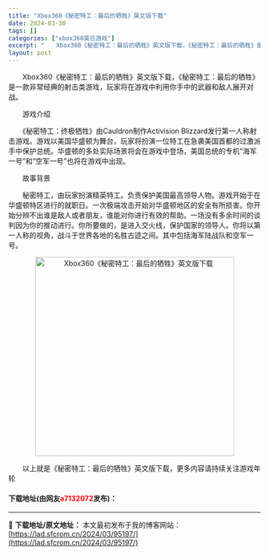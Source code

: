 ```yaml
---
title: "Xbox360《秘密特工：最后的牺牲》英文版下载"
date: 2024-03-30
tags: []
categories: ["xbox360英日游戏"]
excerpt: "　　Xbox360《秘密特工：最后的牺牲》英文版下载，《秘密特工：最后的牺牲》是一款非常经典的射击类游戏，玩家将在游戏中利用你手中的武器和敌人展开对战。 　　游戏介绍 　　《秘密特工：终极牺牲》由Cauldron制作Activision Blizzard发行第一人称射击游戏。游戏以美国华盛顿为舞台，&hellip;"
layout: post
---
```


 <p>　　Xbox360《秘密特工：最后的牺牲》英文版下载，《秘密特工：最后的牺牲》是一款非常经典的射击类游戏，玩家将在游戏中利用你手中的武器和敌人展开对战。</p> <p>　　游戏介绍</p> <p>　　《秘密特工：终极牺牲》由Cauldron制作Activision Blizzard发行第一人称射击游戏。游戏以美国华盛顿为舞台，玩家将扮演一位特工在急袭美国首都的过激派手中保护总统。华盛顿的多处实际场景将会在游戏中登场，美国总统的专机&ldquo;海军一号&rdquo;和&ldquo;空军一号&rdquo;也将在游戏中出现。</p> <p>　　故事背景</p> <p>　　秘密特工，由玩家扮演精英特工。负责保护美国最高领导人物。游戏开始于在华盛顿特区进行的就职日。一次极端攻击开始对华盛顿地区的安全有所损害。你开始分辨不出谁是敌人或者朋友，谁能对你进行有效的帮助。一场没有多余时间的谈判因为你的推动进行。你所要做的，是进入交火线，保护国家的领导人。你将以第一人称的视角，战斗于世界各地的名胜古迹之间。其中包括海军陆战队和空军一号。</p> <p align="center"><img align="" border="0" src="https://lad.sfcrom.cn/wp-content/uploads/2024/03/20240330_6607d37831bba.jpg" width="397" alt="Xbox360《秘密特工：最后的牺牲》英文版下载" /></p> <p>　　以上就是《秘密特工：最后的牺牲》英文版下载，更多内容请持续关注游戏年轮</p> <p><h4>下载地址(由网友<font color="red">a7132072</font>发布)：</h4></p> 

---
📖 **下载地址/原文地址：** 本文最初发布于我的博客网站：[https://lad.sfcrom.cn/2024/03/95197/](https://lad.sfcrom.cn/2024/03/95197/)
